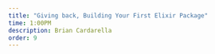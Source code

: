 ```yaml
---
title: "Giving back, Building Your First Elixir Package"
time: 1:00PM
description: Brian Cardarella
order: 9
---
```

